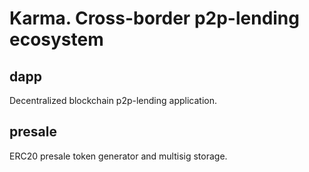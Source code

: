 # Karma. Cross-border p2p-lending ecosystem
## dapp
Decentralized blockchain p2p-lending application.

## presale
ERC20 presale token generator and multisig storage. 